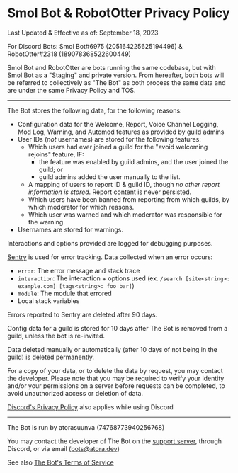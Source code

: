 # Smol Bot & RobotOtter Privacy Policy

Last Updated & Effective as of: September 18, 2023

For Discord Bots: Smol Bot#6975 (205164225625194496) & RobotOtter#2318 (189078368522600449)

Smol Bot and RobotOtter are bots running the same codebase, but with Smol Bot as a "Staging" and private version. From hereafter, both bots will be referred to collectively as "The Bot" as both process the same data and are under the same Privacy Policy and TOS.

---

The Bot stores the following data, for the following reasons:

- Configuration data for the Welcome, Report, Voice Channel Logging, Mod Log, Warning, and Automod features as provided by guild admins
- User IDs (*not* usernames) are stored for the following features:
  - Which users had ever joined a guild for the "avoid welcoming rejoins" feature, IF:
    - the feature was enabled by guild admins, and the user joined the guild; or
    - guild admins added the user manually to the list.
  - A mapping of users to report ID & guild ID, though *no other report information is stored*. Report content is never persisted.
  - Which users have been banned from reporting from which guilds, by which moderator for which reasons.
  - Which user was warned and which moderator was responsible for the warning.
- Usernames are stored for warnings.

Interactions and options provided are logged for debugging purposes.

[Sentry](https://sentry.io) is used for error tracking. Data collected when an error occurs:

- `error`: The error message and stack trace
- `interaction`: The interaction + options used (ex. `/search [site<string>: example.com] [tags<string>: foo bar]`)
- `module`: The module that errored
- Local stack variables

Errors reported to Sentry are deleted after 90 days.

Config data for a guild is stored for 10 days after The Bot is removed from a guild, unless the bot is re-invited.

Data deleted manually or automatically (after 10 days of not being in the guild) is deleted permanently.

For a copy of your data, or to delete the data by request, you may contact the developer. Please note that you may be required to verify your identity and/or your permissions on a server before requests can be completed, to avoid unauthorized access or deletion of data.

[Discord's Privacy Policy](https://discord.com/privacy) also applies while using Discord

---

The Bot is run by atorasuunva (74768773940256768)

You may contact the developer of The Bot on the [support server](https://discord.gg/8K3uCfb), through Discord, or via email (bots@atora.dev)

See also [The Bot's Terms of Service](./tos.md)
